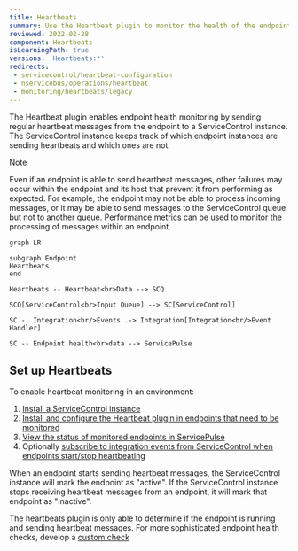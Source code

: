 ```yaml
---
title: Heartbeats
summary: Use the Heartbeat plugin to monitor the health of the endpoints
reviewed: 2022-02-28
component: Heartbeats
isLearningPath: true
versions: 'Heartbeats:*'
redirects:
 - servicecontrol/heartbeat-configuration
 - nservicebus/operations/heartbeat
 - monitoring/heartbeats/legacy
---
```


The Heartbeat plugin enables endpoint health monitoring by sending regular heartbeat messages from the endpoint to a ServiceControl instance. The ServiceControl instance keeps track of which endpoint instances are sending heartbeats and which ones are not.

> [!NOTE]
> Even if an endpoint is able to send heartbeat messages, other failures may occur within the endpoint and its host that prevent it from performing as expected. For example, the endpoint may not be able to process incoming messages, or it may be able to send messages to the ServiceControl queue but not to another queue. [Performance metrics](/monitoring/metrics/) can be used to monitor the processing of messages within an endpoint.

```mermaid
graph LR

subgraph Endpoint
Heartbeats
end

Heartbeats -- Heartbeat<br>Data --> SCQ

SCQ[ServiceControl<br>Input Queue] --> SC[ServiceControl]

SC -. Integration<br/>Events .-> Integration[Integration<br/>Event Handler]

SC -- Endpoint health<br>data --> ServicePulse
```

## Set up Heartbeats

To enable heartbeat monitoring in an environment:

1. [Install a ServiceControl instance](/servicecontrol/servicecontrol-instances/)
2. [Install and configure the Heartbeat plugin in endpoints that need to be monitored](install-plugin.md)
3. [View the status of monitored endpoints in ServicePulse](in-servicepulse.md)
4. Optionally [subscribe to integration events from ServiceControl when endpoints start/stop heartbeating](notification-events.md)

When an endpoint starts sending heartbeat messages, the ServiceControl instance will mark the endpoint as "active". If the ServiceControl instance stops receiving heartbeat messages from an endpoint, it will mark that endpoint as "inactive".

The heartbeats plugin is only able to determine if the endpoint is running and sending heartbeat messages. For more sophisticated endpoint health checks, develop a [custom check](/monitoring/custom-checks/)
